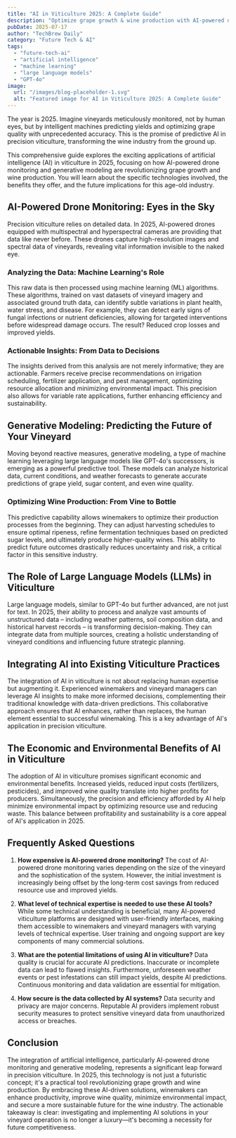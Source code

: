 ```yaml
---
title: "AI in Viticulture 2025: A Complete Guide"
description: "Optimize grape growth & wine production with AI-powered drone monitoring & generative modeling. Learn how artificial intelligence & machine learning revolutionize precision viticulture. Read now!"
pubDate: 2025-07-17
author: "TechBrew Daily"
category: "Future Tech & AI"
tags:
  - "future-tech-ai"
  - "artificial intelligence"
  - "machine learning"
  - "large language models"
  - "GPT-4o"
image:
  url: "/images/blog-placeholder-1.svg"
  alt: "Featured image for AI in Viticulture 2025: A Complete Guide"
---
```


The year is 2025.  Imagine vineyards meticulously monitored, not by human eyes, but by intelligent machines predicting yields and optimizing grape quality with unprecedented accuracy. This is the promise of predictive AI in precision viticulture, transforming the wine industry from the ground up.

This comprehensive guide explores the exciting applications of artificial intelligence (AI) in viticulture in 2025, focusing on how AI-powered drone monitoring and generative modeling are revolutionizing grape growth and wine production.  You will learn about the specific technologies involved, the benefits they offer, and the future implications for this age-old industry.

## AI-Powered Drone Monitoring: Eyes in the Sky

Precision viticulture relies on detailed data.  In 2025, AI-powered drones equipped with multispectral and hyperspectral cameras are providing that data like never before.  These drones capture high-resolution images and spectral data of vineyards, revealing vital information invisible to the naked eye.

### Analyzing the Data: Machine Learning's Role

This raw data is then processed using machine learning (ML) algorithms. These algorithms, trained on vast datasets of vineyard imagery and associated ground truth data, can identify subtle variations in plant health, water stress, and disease. For example, they can detect early signs of fungal infections or nutrient deficiencies, allowing for targeted interventions before widespread damage occurs.  The result? Reduced crop losses and improved yields.

### Actionable Insights: From Data to Decisions

The insights derived from this analysis are not merely informative; they are actionable. Farmers receive precise recommendations on irrigation scheduling, fertilizer application, and pest management, optimizing resource allocation and minimizing environmental impact. This precision also allows for variable rate applications, further enhancing efficiency and sustainability.

## Generative Modeling: Predicting the Future of Your Vineyard

Moving beyond reactive measures, generative modeling, a type of machine learning leveraging large language models like GPT-4o's successors, is emerging as a powerful predictive tool.  These models can analyze historical data, current conditions, and weather forecasts to generate accurate predictions of grape yield, sugar content, and even wine quality.

### Optimizing Wine Production: From Vine to Bottle

This predictive capability allows winemakers to optimize their production processes from the beginning. They can adjust harvesting schedules to ensure optimal ripeness, refine fermentation techniques based on predicted sugar levels, and ultimately produce higher-quality wines.  This ability to predict future outcomes drastically reduces uncertainty and risk, a critical factor in this sensitive industry.

## The Role of Large Language Models (LLMs) in Viticulture

Large language models, similar to GPT-4o but further advanced, are not just for text. In 2025, their ability to process and analyze vast amounts of unstructured data – including weather patterns, soil composition data, and historical harvest records – is transforming decision-making.  They can integrate data from multiple sources, creating a holistic understanding of vineyard conditions and influencing future strategic planning.


## Integrating AI into Existing Viticulture Practices

The integration of AI in viticulture is not about replacing human expertise but augmenting it.  Experienced winemakers and vineyard managers can leverage AI insights to make more informed decisions, complementing their traditional knowledge with data-driven predictions.  This collaborative approach ensures that AI enhances, rather than replaces, the human element essential to successful winemaking.  This is a key advantage of AI's application in precision viticulture.

## The Economic and Environmental Benefits of AI in Viticulture

The adoption of AI in viticulture promises significant economic and environmental benefits. Increased yields, reduced input costs (fertilizers, pesticides), and improved wine quality translate into higher profits for producers.  Simultaneously, the precision and efficiency afforded by AI help minimize environmental impact by optimizing resource use and reducing waste. This balance between profitability and sustainability is a core appeal of AI's application in 2025.


## Frequently Asked Questions

1. **How expensive is AI-powered drone monitoring?**  The cost of AI-powered drone monitoring varies depending on the size of the vineyard and the sophistication of the system. However, the initial investment is increasingly being offset by the long-term cost savings from reduced resource use and improved yields.

2. **What level of technical expertise is needed to use these AI tools?**  While some technical understanding is beneficial, many AI-powered viticulture platforms are designed with user-friendly interfaces, making them accessible to winemakers and vineyard managers with varying levels of technical expertise.  User training and ongoing support are key components of many commercial solutions.

3. **What are the potential limitations of using AI in viticulture?**  Data quality is crucial for accurate AI predictions.  Inaccurate or incomplete data can lead to flawed insights.  Furthermore, unforeseen weather events or pest infestations can still impact yields, despite AI predictions.  Continuous monitoring and data validation are essential for mitigation.

4. **How secure is the data collected by AI systems?**  Data security and privacy are major concerns.  Reputable AI providers implement robust security measures to protect sensitive vineyard data from unauthorized access or breaches.


## Conclusion

The integration of artificial intelligence, particularly AI-powered drone monitoring and generative modeling, represents a significant leap forward in precision viticulture.  In 2025, this technology is not just a futuristic concept; it's a practical tool revolutionizing grape growth and wine production. By embracing these AI-driven solutions, winemakers can enhance productivity, improve wine quality, minimize environmental impact, and secure a more sustainable future for the wine industry.  The actionable takeaway is clear: investigating and implementing AI solutions in your vineyard operation is no longer a luxury—it's becoming a necessity for future competitiveness.